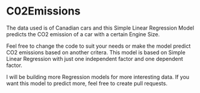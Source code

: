 # C02Emissions
The data used is of Canadian cars and this Simple Linear Regression Model predicts the CO2 emission of a car with a
certain Engine Size.

Feel free to change the code to suit your needs or make the model predict CO2 emissions based on another critera. 
This model is based on Simple Linear Regression with just one independent factor and one dependent factor.

I will be building more Regression models for more interesting data. If you want this model to predict more,
feel free to create pull requests.
